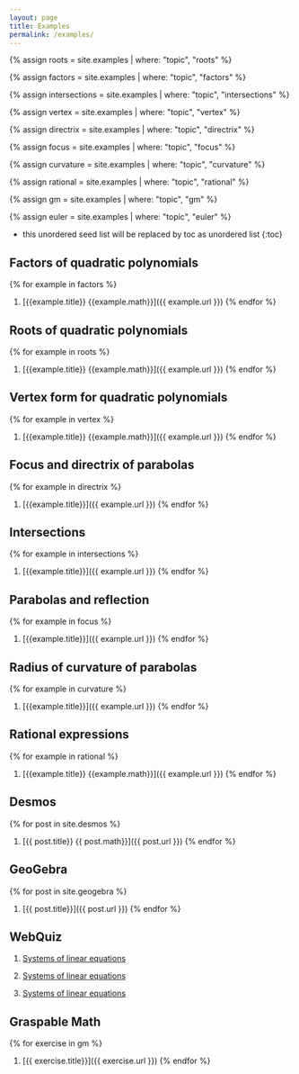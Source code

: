```yaml
---
layout: page
title: Examples
permalink: /examples/
---
```


{% assign roots = site.examples | where: "topic", "roots" %}

{% assign factors = site.examples | where: "topic", "factors" %}

{% assign intersections = site.examples | where: "topic", "intersections" %}

{% assign vertex = site.examples | where: "topic", "vertex" %}

{% assign directrix = site.examples | where: "topic", "directrix" %}

{% assign focus = site.examples | where: "topic", "focus" %}

{% assign curvature = site.examples | where: "topic", "curvature" %}

{% assign rational = site.examples | where: "topic", "rational" %}

{% assign gm = site.examples | where: "topic", "gm" %}

{% assign euler = site.examples | where: "topic", "euler" %}

* this unordered seed list will be replaced by toc as unordered list
{:toc}

## Factors of quadratic polynomials

{% for example in factors %}
1. [{{example.title}} {{example.math}}]({{ example.url }})
{% endfor %}

## Roots of quadratic polynomials

{% for example in roots %}
1. [{{example.title}} {{example.math}}]({{ example.url }})
{% endfor %}

## Vertex form for quadratic polynomials

{% for example in vertex %}
1. [{{example.title}} {{example.math}}]({{ example.url }})
{% endfor %}

## Focus and directrix of parabolas

{% for example in directrix %}
1. [{{example.title}}]({{ example.url }})
{% endfor %}

## Intersections

{% for example in intersections %}
1. [{{example.title}}]({{ example.url }})
{% endfor %}

## Parabolas and reflection

{% for example in focus %}
1. [{{example.title}}]({{ example.url }})
{% endfor %}

## Radius of curvature of parabolas

{% for example in curvature %}
1. [{{example.title}}]({{ example.url }})
{% endfor %}

## Rational expressions

{% for example in rational %}
1. [{{example.title}} {{example.math}}]({{ example.url }})
{% endfor %}

## Desmos

{% for post in site.desmos %}
1. [{{ post.title}} {{ post.math}}]({{ post.url }})
{% endfor %}

## GeoGebra

{% for post in site.geogebra %}
1. [{{ post.title}}]({{ post.url }})
{% endfor %}

## WebQuiz

1. [Systems of linear equations](https://jordanbell.info/WebQuiz/wq1.html)

1. [Systems of linear equations](https://jordanbell.info/WebQuiz/wq2.html)

1. [Systems of linear equations](https://jordanbell.info/WebQuiz/wq3.html)

## Graspable Math

{% for exercise in gm %}
1. [{{ exercise.title}}]({{ exercise.url }})
{% endfor %}